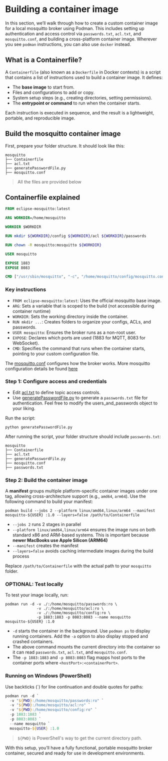 # Building a container image

In this section, we’ll walk through how to create a custom container image for a local mosquitto broker using Podman. This includes setting up authentication and access control via `passwords.txt`, `acl.txt`, and `mosquitto.conf`, and building a cross-platform container image. Wherever you see `podman` instructions, you can also use `docker` instead.

## What is a Containerfile?

A `Containerfile` (also known as a `Dockerfile` in Docker contexts) is a script that contains a list of instructions used to build a container image. It defines:

- The **base image** to start from.
- Files and configurations to add or copy.
- System setup steps (e.g., creating directories, setting permissions).
- The **entrypoint or command** to run when the container starts.

Each instruction is executed in sequence, and the result is a lightweight, portable, and reproducible image.

## Build the mosquitto container image

First, prepare your folder structure. It should look like this:

```
mosquitto
├── Containerfile
├── acl.txt
├── generatePasswordFile.py
├── mosquitto.conf
```

> All the files are provided below

## Containerfile explained

```Dockerfile
FROM eclipse-mosquitto:latest

ARG WORKDIR=/home/mosquitto

WORKDIR $WORKDIR

RUN mkdir ${WORKDIR}/config ${WORKDIR}/acl ${WORKDIR}/passwords

RUN chown -R mosquitto:mosquitto ${WORKDIR}

USER mosquitto

EXPOSE 1883
EXPOSE 8083

CMD ["/usr/sbin/mosquitto", "-c", "/home/mosquitto/config/mosquitto.conf"]
```

### Key instructions

- `FROM eclipse-mosquitto:latest`: Uses the official mosquitto base image.
- `ARG`: Sets a variable that is scoped to the build (not accessible during container runtime)
- `WORKDIR`: Sets the working directory inside the container.
- `RUN mkdir ...`: Creates folders to organize your configs, ACLs, and passwords.
- `USER mosquitto`: Ensures the broker runs as a non-root user.
- `EXPOSE`: Declares which ports are used (1883 for MQTT, 8083 for WebSocket).
- `CMD`: Specifies the command that runs when the container starts, pointing to your custom configuration file.

The [mosquitto.conf](./files/mosquitto.conf) configures how the broker works. More mosquitto configuration details be found [here](https://mosquitto.org/man/mosquitto-conf-5.html)

### Step 1: Configure access and credentials

- Edit [acl.txt](./files/acl.txt) to define topic access controls.
- Use [generatePasswordFile.py](./files/generatePasswords.py) to generate a `passwords.txt` file for authentication. Feel free to modify the users_and_passwords object to your liking.

Run the script:

```
python generatePasswordFile.py
```

After running the script, your folder structure should include `passwords.txt`:

```
mosquitto
├── Containerfile
├── acl.txt
├── generatePasswordFile.py
├── mosquitto.conf
├── passwords.txt
```

### Step 2: Build the container image

A **manifest** groups multiple platform-specific container images under one tag, allowing cross-architecture support (e.g., `amd64`, `arm64`).
Use the following command to build your manifest:

```
podman build --jobs 2 --platform linux/amd64,linux/arm64 --manifest mosquitto-${USER} :1.0 --layers=false /path/to/Containerfile
```

- `--jobs 2` runs 2 stages in parallel
- `--platform linux/amd64,linux/arm64` ensures the image runs on both standard x86 and ARM-based systems. This is important because **newer MacBooks use Apple Silicon (ARM64)**
- `--manifest` creates the manifest
- `--layers=false` avoids caching intermediate images during the build process

Replace `/path/to/Containerfile` with the actual path to your `mosquitto` folder.

### OPTIONAL: Test locally

To test your image locally, run:

```
podman run -d -v ./:/home/mosquitto/passwords:ro \
              -v ./:/home/mosquitto/acl:ro \
              -v ./:/home/mosquitto/config:ro \
              -p 1883:1883 -p 8083:8083 --name mosquitto mosquitto-${USER} :1.0
```

- `-d` starts the container in the background. Use `podman ps` to display running containers. Add the `-a` option to also display stopped and crashed containers.
- The above command mounts the current directory into the container so it can read `passwords.txt`, `acl.txt`, and `mosquitto.conf`.
- The `-p 1883:1883` and `-p 8083:8083` flag mapps host ports to the container ports where `<hostPort>:<containerPort>`.

### Running on Windows (PowerShell)

Use backticks (\`) for line continuation and double quotes for paths:

```powershell
podman run -d `
  -v "${PWD}:/home/mosquitto/passwords:ro" `
  -v "${PWD}:/home/mosquitto/acl:ro" `
  -v "${PWD}:/home/mosquitto/config:ro" `
  -p 1883:1883 `
  -p 8083:8083 `
  --name mosquitto `
  mosquitto-${USER} :1.0
```

> `${PWD}` is PowerShell's way to get the current directory path.

With this setup, you’ll have a fully functional, portable mosquitto broker container, secured and ready for use in development environments.
